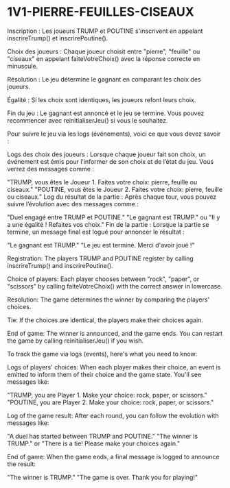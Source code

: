 # 1V1-PIERRE-FEUILLES-CISEAUX

Inscription : Les joueurs TRUMP et POUTINE s'inscrivent en appelant inscrireTrump() et inscrirePoutine().

Choix des joueurs : Chaque joueur choisit entre "pierre", "feuille" ou "ciseaux" en appelant faiteVotreChoix(<choix>) avec la réponse correcte en minuscule.

Résolution : Le jeu détermine le gagnant en comparant les choix des joueurs.

Égalité : Si les choix sont identiques, les joueurs refont leurs choix.

Fin du jeu : Le gagnant est annoncé et le jeu se termine. Vous pouvez recommencer avec reinitialiserJeu() si vous le souhaitez.


Pour suivre le jeu via les logs (événements), voici ce que vous devez savoir :

Logs des choix des joueurs : Lorsque chaque joueur fait son choix, un événement est émis pour l’informer de son choix et de l’état du jeu. Vous verrez des messages comme :

"TRUMP, vous êtes le Joueur 1. Faites votre choix: pierre, feuille ou ciseaux."
"POUTINE, vous êtes le Joueur 2. Faites votre choix: pierre, feuille ou ciseaux."
Log du résultat de la partie : Après chaque tour, vous pouvez suivre l’évolution avec des messages comme :

"Duel engagé entre TRUMP et POUTINE."
"Le gagnant est TRUMP." ou "Il y a une égalité ! Refaites vos choix."
Fin de la partie : Lorsque la partie se termine, un message final est logué pour annoncer le résultat :

"Le gagnant est TRUMP."
"Le jeu est terminé. Merci d'avoir joué !"

Registration: The players TRUMP and POUTINE register by calling inscrireTrump() and inscrirePoutine().

Choice of players: Each player chooses between "rock", "paper", or "scissors" by calling faiteVotreChoix() with the correct answer in lowercase.

Resolution: The game determines the winner by comparing the players' choices.

Tie: If the choices are identical, the players make their choices again.

End of game: The winner is announced, and the game ends. You can restart the game by calling reinitialiserJeu() if you wish.

To track the game via logs (events), here's what you need to know:

Logs of players' choices: When each player makes their choice, an event is emitted to inform them of their choice and the game state. You'll see messages like:

"TRUMP, you are Player 1. Make your choice: rock, paper, or scissors." "POUTINE, you are Player 2. Make your choice: rock, paper, or scissors."

Log of the game result: After each round, you can follow the evolution with messages like:

"A duel has started between TRUMP and POUTINE." "The winner is TRUMP." or "There is a tie! Please make your choices again."

End of game: When the game ends, a final message is logged to announce the result:

"The winner is TRUMP." "The game is over. Thank you for playing!"







